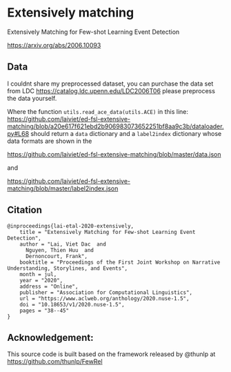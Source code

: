 # Extensively matching

Extensively Matching for Few-shot Learning Event Detection

https://arxiv.org/abs/2006.10093


## Data

I couldnt share my preprocessed dataset, you can purchase the data set from LDC https://catalog.ldc.upenn.edu/LDC2006T06
please preprocess the data yourself. 

Where the function  ``utils.read_ace_data(utils.ACE)`` in this line:
https://github.com/laiviet/ed-fsl-extensive-matching/blob/a20e617f621ebd2b906983073652251bf8aa9c3b/dataloader.py#L68
should return a ``data`` dictionary and a ``label2index`` dictionary whose data formats are shown in the 

https://github.com/laiviet/ed-fsl-extensive-matching/blob/master/data.json

and 

https://github.com/laiviet/ed-fsl-extensive-matching/blob/master/label2index.json

## Citation

```
@inproceedings{lai-etal-2020-extensively,
    title = "Extensively Matching for Few-shot Learning Event Detection",
    author = "Lai, Viet Dac  and
      Nguyen, Thien Huu  and
      Dernoncourt, Frank",
    booktitle = "Proceedings of the First Joint Workshop on Narrative Understanding, Storylines, and Events",
    month = jul,
    year = "2020",
    address = "Online",
    publisher = "Association for Computational Linguistics",
    url = "https://www.aclweb.org/anthology/2020.nuse-1.5",
    doi = "10.18653/v1/2020.nuse-1.5",
    pages = "38--45"
}
```

## Acknowledgement:

This source code is built based on the framework released by @thunlp at https://github.com/thunlp/FewRel


